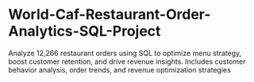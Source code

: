 # World-Caf-Restaurant-Order-Analytics-SQL-Project
Analyze 12,266 restaurant orders using SQL to optimize menu strategy, boost customer retention, and drive revenue insights. Includes customer behavior analysis, order trends, and revenue optimization strategies
